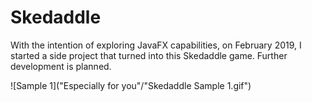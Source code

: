 # Skedaddle
With the intention of exploring JavaFX capabilities, on February 2019, I started a side project that turned into this Skedaddle game. Further development is planned.


![Sample 1]("Especially for you"/"Skedaddle Sample 1.gif")

